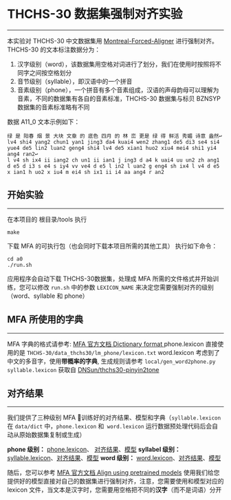 # THCHS-30 数据集强制对齐实验
-----
本实验对 THCHS-30 中文数据集用 [Montreal-Forced-Aligner](https://montreal-forced-aligner.readthedocs.io/en/latest/index.html) 进行强制对齐。
THCHS-30 的文本标注数据分为：
 1. 汉字级别（word），该数据集用空格对词进行了划分，我们在使用时按照将不同字之间按空格划分
 2. 音节级别（syllable），即汉语中的一个拼音
 3. 音素级别（phone），一个拼音有多个音素组成，汉语的声母韵母可以理解为音素，不同的数据集有各自的音素标准，THCHS-30 数据集与标贝 BZNSYP 数据集的音素标准略有不同

 数据 A11_0 文本示例如下：
```
绿 是 阳春 烟 景 大块 文章 的 底色 四月 的 林 峦 更是 绿 得 鲜活 秀媚 诗意 盎然↩
lv4 shi4 yang2 chun1 yan1 jing3 da4 kuai4 wen2 zhang1 de5 di3 se4 si4 yue4 de5 lin2 luan2 geng4 shi4 lv4 de5 xian1 huo2 xiu4 mei4 shi1 yi4 ang4 ran2↩
l v4 sh ix4 ii iang2 ch un1 ii ian1 j ing3 d a4 k uai4 uu un2 zh ang1 d e5 d i3 s e4 s iy4 vv ve4 d e5 l in2 l uan2 g eng4 sh ix4 l v4 d e5 x ian1 h uo2 x iu4 m ei4 sh ix1 ii i4 aa ang4 r an2
```
## 开始实验
---
在本项目的 根目录/tools 执行
```
make
```
下载 MFA 的可执行包（也会同时下载本项目所需的其他工具）
执行如下命令：
```
cd a0
./run.sh
```
应用程序会自动下载 THCHS-30数据集，处理成 MFA 所需的文件格式并开始训练，您可以修改 `run.sh` 中的参数 `LEXICON_NAME` 来决定您需要强制对齐的级别（word、syllable 和 phone）
## MFA 所使用的字典
---
MFA 字典的格式请参考: [MFA 官方文档 Dictionary format ](https://montreal-forced-aligner.readthedocs.io/en/latest/dictionary.html)
phone.lexicon 直接使用的是 `THCHS-30/data_thchs30/lm_phone/lexicon.txt`
word.lexicon 考虑到了中文的多音字，使用**带概率的字典**, 生成规则请参考 `local/gen_word2phone.py`
`syllable.lexicon` 获取自 [DNSun/thchs30-pinyin2tone](https://github.com/DNSun/thchs30-pinyin2tone)
## 对齐结果
---
我们提供了三种级别 MFA 训练好的对齐结果、模型和字典（`syllable.lexicon`  在 `data/dict` 中，`phone.lexicon` 和` word.lexicon` 运行数据预处理代码后会自动从原始数据集复制或生成）

**phone 级别：** [phone.lexicon](https://paddlespeech.bj.bcebos.com/MFA/THCHS30/phone/phone.lexicon)、 [对齐结果](https://paddlespeech.bj.bcebos.com/MFA/THCHS30/phone/thchs30_alignment.tar.gz)、[模型](https://paddlespeech.bj.bcebos.com/MFA/THCHS30/phone/thchs30_model.zip)
**syllabel 级别：** [syllable.lexicon](https://paddlespeech.bj.bcebos.com/MFA/THCHS30/syllable/syllable.lexicon)、[对齐结果](https://paddlespeech.bj.bcebos.com/MFA/THCHS30/syllable/thchs30_alignment.tar.gz)、[模型](https://paddlespeech.bj.bcebos.com/MFA/THCHS30/syllable/thchs30_model.zip)
**word 级别：** [word.lexicon](https://paddlespeech.bj.bcebos.com/MFA/THCHS30/word/word.lexicon)、[对齐结果](https://paddlespeech.bj.bcebos.com/MFA/THCHS30/word/thchs30_alignment.tar.gz)、[模型](https://paddlespeech.bj.bcebos.com/MFA/THCHS30/word/thchs30_model.zip)

随后，您可以参考 [MFA 官方文档 Align using pretrained models](https://montreal-forced-aligner.readthedocs.io/en/stable/aligning.html#align-using-pretrained-models) 使用我们给您提供好的模型直接对自己的数据集进行强制对齐，注意，您需要使用和模型对应的 lexicon 文件，当文本是汉字时，您需要用空格把不同的**汉字**（而不是词语）分开
